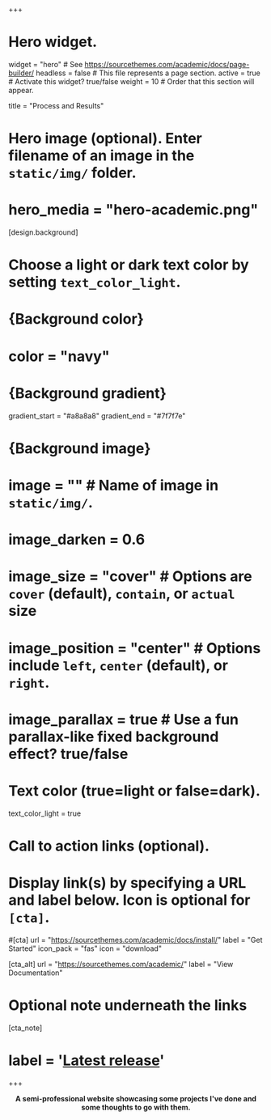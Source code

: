 +++
# Hero widget.
widget = "hero"  # See https://sourcethemes.com/academic/docs/page-builder/
headless = false  # This file represents a page section.
active = true  # Activate this widget? true/false
weight = 10  # Order that this section will appear.

title = "Process and Results"

# Hero image (optional). Enter filename of an image in the `static/img/` folder.
# hero_media = "hero-academic.png"

[design.background]
  #   Choose a light or dark text color by setting `text_color_light`.

  # {Background color}
  # color = "navy"
  
  # {Background gradient}
   gradient_start = "#a8a8a8"
   gradient_end = "#7f7f7e"
  
  # {Background image}
  # image = ""  # Name of image in `static/img/`.
  # image_darken = 0.6
  # image_size = "cover"  #  Options are `cover` (default), `contain`, or `actual` size
  # image_position = "center"  # Options include `left`, `center` (default), or `right`.
  # image_parallax = true  # Use a fun parallax-like fixed background effect? true/false
  
  # Text color (true=light or false=dark).
  text_color_light = true

# Call to action links (optional).
#   Display link(s) by specifying a URL and label below. Icon is optional for `[cta]`.
#[cta]
  url = "https://sourcethemes.com/academic/docs/install/"
  label = "Get Started"
  icon_pack = "fas"
  icon = "download"
  
[cta_alt]
  url = "https://sourcethemes.com/academic/"
  label = "View Documentation"

# Optional note underneath the links
[cta_note]
#  label = '<a class="js-github-release" href="https://sourcethemes.com/academic/updates" data-repo="gcushen/hugo-academic">Latest release</a>'
+++

<center><strong>
A semi-professional website showcasing some projects I've done and some thoughts to go with them.
</strong></center>


